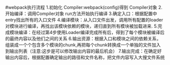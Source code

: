 #webpack执行流程
1.初始化 Compiler:webpack(config)得到 Compiler对象
2.开始编译：调用Compiler对象 run方法开始执行编译
3.确定入口：根据配置中entry找出所有的入口文件
4.编译模块：从入口文件出发，调用所有配置的loader对模块进行编译，再找出该模块依赖的模块，递归直到所有模块被加载进来.
5.完成模块编译：在经过第4步使用Loader编译完成所有后，得到了每个模块被编译后的最终内容以及他们之间的关系
6.输出资源：根据入口和模块之间的依赖关系，组装成一个个包含多个模块的chunk,再把每个chunk转换成一个单独的文件加入到输出列表（注意:这步是可以修改输出内容的最后机会）
7.输出完成：在确定好输出内容后，根据配置确定输出的路径和文件名称，把文件内容写入大搜文件系统